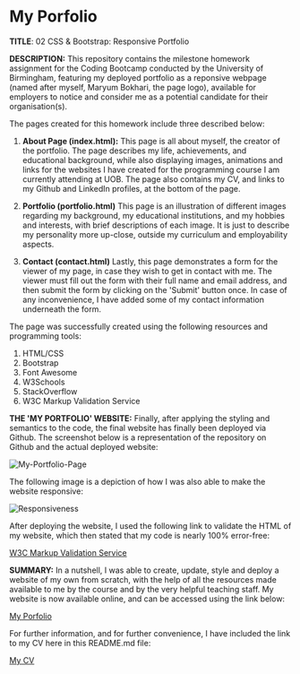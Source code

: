 # My Porfolio

<b>TITLE</b>: 02 CSS & Bootstrap: Responsive Portfolio

<b>DESCRIPTION:</b>
This repository contains the milestone homework assignment for the Coding Bootcamp conducted by the University of Birmingham, featuring my deployed portfolio as a reponsive webpage (named after myself, Maryum Bokhari, the page logo), available for employers to notice and consider me as a potential candidate for their organisation(s).

The pages created for this homework include three described below:

1. <b>About Page (index.html):</b>
    This page is all about myself, the creator of the portfolio. The page describes my life, achievements, and educational background, while also displaying images, animations and links for the websites I have created for the programming course I am currently attending at UOB. The page also contains my CV, and links to my Github and LinkedIn profiles, at the bottom of the page.

2. <b>Portfolio (portfolio.html)</b>
    This page is an illustration of different images regarding my background, my educational institutions, and my hobbies and interests, with brief descriptions of each image. It is just to describe my personality more up-close, outside my curriculum and employability aspects.

3. <b>Contact (contact.html)</b>
    Lastly, this page demonstrates a form for the viewer of my page, in case they wish to get in contact with me. The viewer must fill out the form with their full name and email address, and then submit the form by clicking on the 'Submit' button once. In case of any inconvenience, I have added some of my contact information underneath the form.

The page was successfully created using the following resources and programming tools:

1. HTML/CSS
2. Bootstrap
3. Font Awesome
4. W3Schools
5. StackOverflow
6. W3C Markup Validation Service

<b>THE 'MY PORTFOLIO' WEBSITE:</b>
Finally, after applying the styling and semantics to the code, the final website has finally been deployed via Github. The screenshot below is a representation of the repository on Github and the actual deployed website:

![My-Portfolio-Page](https://user-images.githubusercontent.com/73832871/107879890-6cf3bd80-6ed3-11eb-8fad-1a3a674eed3b.png)

The following image is a depiction of how I was also able to make the website responsive:

![Responsiveness](https://user-images.githubusercontent.com/73832871/107881399-2191dd00-6edc-11eb-8c83-6dc52d84e07e.png)

After deploying the website, I used the following link to validate the HTML of my website, which then stated that my code is nearly 100% error-free:

<a href = "https://validator.w3.org/" target = "_blank">W3C Markup Validation Service</a>

<b>SUMMARY:</b>
In a nutshell, I was able to create, update, style and deploy a website of my own from scratch, with the help of all the resources made available to me by the course and by the very helpful teaching staff. My website is now available online, and can be accessed using the link below:

<a href = "https://maryum97.github.io/My_Latest_Portfolio/" target = "_blank">My Porfolio</a>

For further information, and for further convenience, I have included the link to my CV here in this README.md file:

<a href = "https://drive.google.com/file/d/1G3TUuwjQe62lDjh7vVghiI4yFmoD1hr9/view?usp=sharing" target = "_blank">My CV</a>
